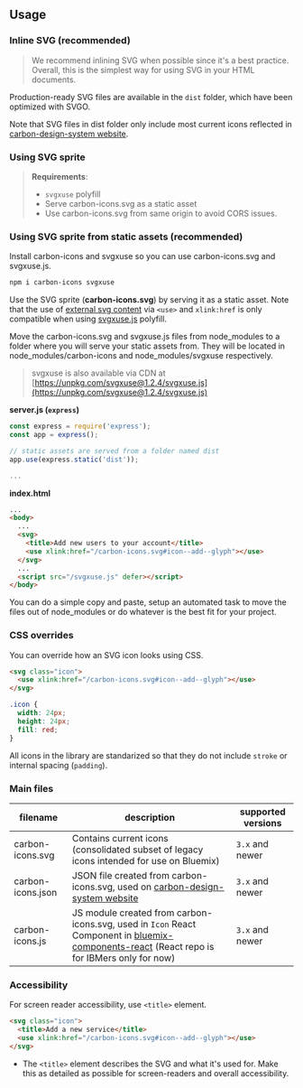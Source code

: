 ## Usage

### Inline SVG (recommended)

> We recommend inlining SVG when possible since it's a best practice. Overall, this is the simplest way for using SVG in your HTML documents.

Production-ready SVG files are available in the `dist` folder, which have been optimized with SVGO.

Note that SVG files in dist folder only include most current icons reflected in [carbon-design-system website](http://carbondesignsystem.com/guidelines/iconography/library).

### Using SVG sprite

> **Requirements**:
>
> - `svgxuse` polyfill
> - Serve carbon-icons.svg as a static asset
> - Use carbon-icons.svg from same origin to avoid CORS issues.

### Using SVG sprite from static assets (recommended)

Install carbon-icons and svgxuse so you can use carbon-icons.svg and svgxuse.js.

```sh
npm i carbon-icons svgxuse
```

Use the SVG sprite (**carbon-icons.svg**) by serving it as a static asset.
Note that the use of [external svg content](https://css-tricks.com/svg-sprites-use-better-icon-fonts/##Browser+Support) via `<use>` and `xlink:href` is only compatible when using [svgxuse.js](https://github.com/Keyamoon/svgxuse) polyfill.

Move the carbon-icons.svg and svgxuse.js files from node_modules to a folder where you will serve your static assets from. They will be located in node_modules/carbon-icons and node_modules/svgxuse respectively.

> svgxuse is also available via CDN at [https://unpkg.com/svgxuse@1.2.4/svgxuse.js](https://unpkg.com/svgxuse@1.2.4/svgxuse.js)

**server.js (`express`)**

```js
const express = require('express');
const app = express();

// static assets are served from a folder named dist
app.use(express.static('dist'));

...
```

**index.html**

```html
...
<body>
  ...
  <svg>
    <title>Add new users to your account</title>
    <use xlink:href="/carbon-icons.svg#icon--add--glyph"></use>
  </svg>
  ...
  <script src="/svgxuse.js" defer></script>
</body>
```

You can do a simple copy and paste, setup an automated task to move the files out of node_modules or do whatever is the best fit for your project.

### CSS overrides

You can override how an SVG icon looks using CSS.

```html
<svg class="icon">
  <use xlink:href="/carbon-icons.svg#icon--add--glyph"></use>
</svg>
```

```css
.icon {
  width: 24px;
  height: 24px;
  fill: red;
}
```

All icons in the library are standarized so that they do not include `stroke` or internal spacing (`padding`).

### Main files

| filename          | description                                                                                                                                                                                            | supported versions |
| ----------------- | ------------------------------------------------------------------------------------------------------------------------------------------------------------------------------------------------------ | ------------------ |
| carbon-icons.svg  | Contains current icons (consolidated subset of legacy icons intended for use on Bluemix)                                                                                                               | `3.x` and newer    |
| carbon-icons.json | JSON file created from carbon-icons.svg, used on [carbon-design-system website](http://carbondesignsystem.com/style/iconography/library)                                                               | `3.x` and newer    |
| carbon-icons.js   | JS module created from carbon-icons.svg, used in `Icon` React Component in [bluemix-components-react](https://github.ibm.com/Bluemix/bluemix-components-react) (React repo is for IBMers only for now) | `3.x` and newer    |

### Accessibility

For screen reader accessibility, use `<title>` element.

```html
<svg class="icon">
  <title>Add a new service</title>
  <use xlink:href="/carbon-icons.svg#icon--add--glyph"></use>
</svg>
```

- The `<title>` element describes the SVG and what it's used for. Make this as detailed as possible for screen-readers and overall accessibility.
